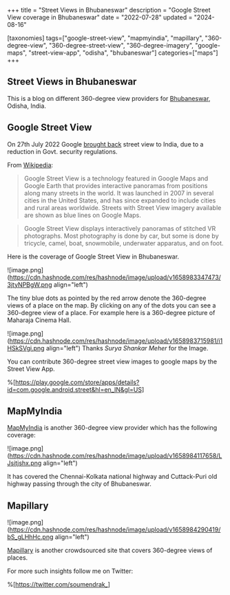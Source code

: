 +++
title = "Street Views in Bhubaneswar"
description = "Google Street View coverage in Bhubaneswar"
date = "2022-07-28"
updated = "2024-08-16"

[taxonomies]
tags=["google-street-view", "mapmyindia", "mapillary", "360-degree-view", "360-degree-street-view", "360-degree-imagery", "google-maps", "street-view-app", "odisha", "bhubaneswar"]
categories=["maps"]
+++
## Street Views in Bhubaneswar

This is a blog on different 360-degree view providers for [Bhubaneswar](https://odishatourism.gov.in/content/tourism/en/discover/major-cities/bhubaneswar.html), Odisha, India.

## Google Street View

On 27th July 2022 Google [brought back](https://www.thehindu.com/sci-tech/technology/google-brings-street-view-to-india/article65689198.ece) street view to India, due to a reduction in Govt. security regulations.

From [Wikipedia](https://en.wikipedia.org/wiki/Google_Street_View):

> Google Street View is a technology featured in Google Maps and Google Earth that provides interactive panoramas from positions along many streets in the world. It was launched in 2007 in several cities in the United States, and has since expanded to include cities and rural areas worldwide. Streets with Street View imagery available are shown as blue lines on Google Maps.

> Google Street View displays interactively panoramas of stitched VR photographs. Most photography is done by car, but some is done by tricycle, camel, boat, snowmobile, underwater apparatus, and on foot. 

Here is the coverage of Google Street View in Bhubaneswar.


![image.png](https://cdn.hashnode.com/res/hashnode/image/upload/v1658983347473/3jtyNPBgW.png align="left")

The tiny blue dots as pointed by the red arrow denote the 360-degree views of a place on the map.
By clicking on any of the dots you can see a 360-degree view of a place. For example here is a 360-degree picture of Maharaja Cinema Hall.

![image.png](https://cdn.hashnode.com/res/hashnode/image/upload/v1658983715981/i1HSkSVgi.png align="left")
Thanks *Surya Shankar Meher* for the Image.

You can contribute 360-degree street view images to google maps by the Street View App.

%[https://play.google.com/store/apps/details?id=com.google.android.street&hl=en_IN&gl=US]

## MapMyIndia

[MapMyIndia](https://www.mapmyindia.com/realview/) is another 360-degree view provider which has the following coverage:

![image.png](https://cdn.hashnode.com/res/hashnode/image/upload/v1658984117658/LJsitjshx.png align="left")

It has covered the Chennai-Kolkata national highway and Cuttack-Puri old highway passing through the city of Bhubaneswar.

## Mapillary


![image.png](https://cdn.hashnode.com/res/hashnode/image/upload/v1658984290419/bS_gLHhHc.png align="left")

[Mapillary](https://www.mapillary.com/app) is another crowdsourced site that covers 360-degree views of places.


For more such insights follow me on Twitter: 

%[https://twitter.com/soumendrak_]
